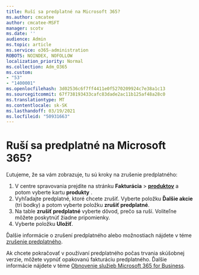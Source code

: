 ```yaml
---
title: Ruší sa predplatné na Microsoft 365?
ms.author: cmcatee
author: cmcatee-MSFT
manager: scotv
ms.date: ''
audience: Admin
ms.topic: article
ms.service: o365-administration
ROBOTS: NOINDEX, NOFOLLOW
localization_priority: Normal
ms.collection: Adm_O365
ms.custom:
- "53"
- "1400001"
ms.openlocfilehash: 3d02536c6f7ff4411e0f5270209924c7e38a1c13
ms.sourcegitcommit: 67f738193433cafc83dade2ac11b125af48a28c0
ms.translationtype: MT
ms.contentlocale: sk-SK
ms.lasthandoff: 03/19/2021
ms.locfileid: "50931663"
---
```

# <a name="canceling-your-microsoft-365-subscription"></a>Ruší sa predplatné na Microsoft 365?

Ľutujeme, že sa vám zobrazuje, tu sú kroky na zrušenie predplatného:

1. V centre spravovania prejdite na stránku **Fakturácia**  >  **[produktov](https://go.microsoft.com/fwlink/p/?linkid=842054)** a potom vyberte kartu **produkty** .
2. Vyhľadajte predplatné, ktoré chcete zrušiť. Vyberte položku **Ďalšie akcie** (tri bodky) a potom vyberte položku **zrušiť predplatné**.
3. Na table **zrušiť predplatné** vyberte dôvod, prečo sa ruší. Voliteľne môžete poskytnúť žiadne pripomienky.
4. Vyberte položku **Uložiť**.

Ďalšie informácie o zrušení predplatného alebo možnostiach nájdete v téme [zrušenie predplatného](https://docs.microsoft.com/microsoft-365/commerce/subscriptions/cancel-your-subscription).

Ak chcete pokračovať v používaní predplatného počas trvania skúšobnej verzie, môžete vypnúť opakovanú fakturáciu predplatného. Ďalšie informácie nájdete v téme [Obnovenie služieb Microsoft 365 for Business](https://docs.microsoft.com/microsoft-365/commerce/subscriptions/renew-your-subscription).